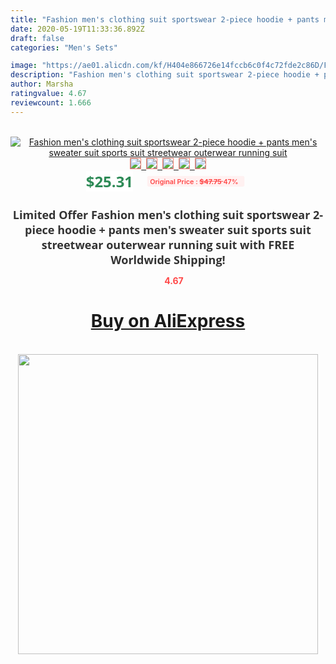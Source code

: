 ```yaml
---
title: "Fashion men's clothing suit sportswear 2-piece hoodie + pants men's sweater suit sports suit streetwear outerwear running suit"
date: 2020-05-19T11:33:36.892Z
draft: false
categories: "Men's Sets"

image: "https://ae01.alicdn.com/kf/H404e866726e14fccb6c0f4c72fde2c86D/Fashion-men-s-clothing-suit-sportswear-2-piece-hoodie-pants-men-s-sweater-suit-sports-suit.jpg"
description: "Fashion men's clothing suit sportswear 2-piece hoodie + pants men's sweater suit sports suit streetwear outerwear running suit"
author: Marsha
ratingvalue: 4.67
reviewcount: 1.666
---
```

<br>
<div style="text-align: center;">
<a href="https://s.click.aliexpress.com/e/_AL5ckV" target="_blank" rel="nofollow noopener noreferrer"><img alt="Fashion men's clothing suit sportswear 2-piece hoodie + pants men's sweater suit sports suit streetwear outerwear running suit" class="magnifier-image" src="https://ae01.alicdn.com/kf/H404e866726e14fccb6c0f4c72fde2c86D/Fashion-men-s-clothing-suit-sportswear-2-piece-hoodie-pants-men-s-sweater-suit-sports-suit.jpg_640x640.jpg">
<br>
<img style="border:1px solid salmon" src="https://ae01.alicdn.com/kf/H404e866726e14fccb6c0f4c72fde2c86D/Fashion-men-s-clothing-suit-sportswear-2-piece-hoodie-pants-men-s-sweater-suit-sports-suit.jpg_120x120.jpg">&nbsp;&nbsp;<img style="border:1px solid salmon" src="https://ae01.alicdn.com/kf/H5f1c3a7449244ce3bd631ea8febc7cf7n/Fashion-men-s-clothing-suit-sportswear-2-piece-hoodie-pants-men-s-sweater-suit-sports-suit.jpg_120x120.jpg">&nbsp;&nbsp;<img style="border:1px solid salmon" src="https://ae01.alicdn.com/kf/H18078ff71daa408d9e6745faeafa8d602/Fashion-men-s-clothing-suit-sportswear-2-piece-hoodie-pants-men-s-sweater-suit-sports-suit.jpg_120x120.jpg">&nbsp;&nbsp;<img style="border:1px solid salmon" src="https://ae01.alicdn.com/kf/H040b67f20d1f4025ac8a945c03aa2176j/Fashion-men-s-clothing-suit-sportswear-2-piece-hoodie-pants-men-s-sweater-suit-sports-suit.jpg_120x120.jpg">&nbsp;&nbsp;<img style="border:1px solid salmon" src="https://ae01.alicdn.com/kf/H82eede920ea342d9a0bf76b9eea73401V/Fashion-men-s-clothing-suit-sportswear-2-piece-hoodie-pants-men-s-sweater-suit-sports-suit.jpg_120x120.jpg"></a></div><br0>
<div style="text-align: center;"><span style="background-color: white; border: 0px; box-sizing: border-box; color: seagreen; display: inline-block; font-family: &quot;open sans&quot; , &quot;arial&quot; , &quot;helvetica&quot; , sans-serif , &quot;heiti&quot;; font-size: 24px; font-stretch: inherit; font-weight: 700; line-height: inherit; margin: 0px 10px 0px 0px; padding: 0px; vertical-align: middle;">$25.31 </span>
<span style="background: rgb(255 , 241 , 241); border-radius: 3px; border: 0px; box-sizing: border-box; color: #ff4747; display: inline-block; font-family: inherit; font-size: 12px; font-stretch: inherit; font-style: inherit; font-variant: inherit; font-weight: 600; line-height: inherit; margin: 0px; padding: 2px 5px; transform: scale(0.9); vertical-align: middle;">Original Price : <b style="text-decoration: line-through;">$47.75 </b> 47%&nbsp;&nbsp;</span></div>
<h1 style="color: #333333; display: inline-block; font-family: &quot;open sans&quot; , &quot;arial&quot; , &quot;helvetica&quot; , sans-serif , &quot;heiti&quot;; font-size: 18px; font-stretch: inherit; font-weight: 700; text-align: center;">Limited Offer Fashion men's clothing suit sportswear 2-piece hoodie + pants men's sweater suit sports suit streetwear outerwear running suit with FREE Worldwide Shipping!</h1>
<div style="color: #ff4747; text-align: center;">
<img src="https://4.bp.blogspot.com/-M0ZcTcb-5uY/XleCXlxnR4I/AAAAAAAAAEc/OrjgMkXV1oMQFaCRZj5HQwOCBcu3w1FegCPcBGAYYCw/s1600/star.png" style="height: 15px;">&nbsp;<b>4.67</b></div>
<div class="button_cont" align="center"><a class="buynow_a" href="https://s.click.aliexpress.com/e/_AL5ckV" target="_blank" rel="nofollow noopener noreferrer"><H1>Buy on AliExpress</H1></a></div><br>
<div class="separator" style="clear: both; text-align: center;">
<img src="https://lh3.googleusercontent.com/-pTy5HemUv9M/XlePHvY0dAI/AAAAAAAAAE4/0nX5iRUoIWY8eMW9Dpxeirr157OZliDIgCLcBGAsYHQ/s1600/badge.gif" width="480">
</div>
